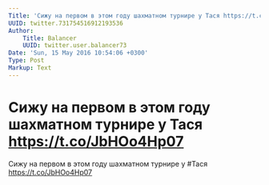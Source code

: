```yaml
---
Title: 'Сижу на первом в этом году шахматном турнире у Тася https://t.co/JbHOo4Hp07'
UUID: twitter.731754516912193536
Author:
    Title: Balancer
    UUID: twitter.user.balancer73
Date: 'Sun, 15 May 2016 10:54:06 +0300'
Type: Post
Markup: Text
---
```


# Сижу на первом в этом году шахматном турнире у Тася https://t.co/JbHOo4Hp07

Сижу на первом в этом году шахматном турнире у #Тася
https://t.co/JbHOo4Hp07